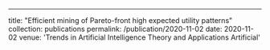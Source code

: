 ---
title: "Efficient mining of Pareto-front high expected utility patterns"
collection: publications
permalink: /publication/2020-11-02
date: 2020-11-02
venue: 'Trends in Artificial Intelligence Theory and Applications Artificial'